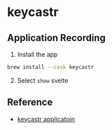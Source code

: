 # keycastr

## Application Recording

1. Install the app

```sh
brew install --cask keycastr
```

2. Select `show` svelte

## Reference

- [keycastr applicatoin](https://github.com/keycastr/keycastr?tab=readme-ov-file)
